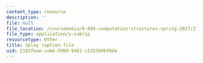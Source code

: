```yaml
---
content_type: resource
description: ''
file: null
file_location: /coursemedia/6-004-computation-structures-spring-2017/2183feaeceb6590d9461c535509b50da_7XEUB_dTaK0.vtt
file_type: application/x-subrip
resourcetype: Other
title: 3play caption file
uid: 2183feae-ceb6-590d-9461-c535509b50da
---
```

